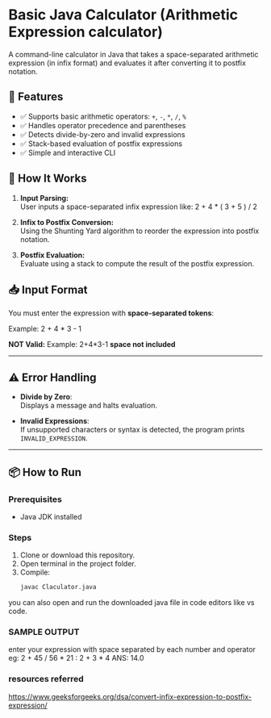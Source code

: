 # Basic Java Calculator (Arithmetic Expression calculator)
A command-line calculator in Java that takes a space-separated arithmetic expression (in infix format) and evaluates it after converting it to postfix notation.

## 🚀 Features

- ✅ Supports basic arithmetic operators: `+`, `-`, `*`, `/`, `%`
- ✅ Handles operator precedence and parentheses
- ✅ Detects divide-by-zero and invalid expressions
- ✅ Stack-based evaluation of postfix expressions
- ✅ Simple and interactive CLI

## 📌 How It Works

1. **Input Parsing:**  
   User inputs a space-separated infix expression like: 2 + 4 * ( 3 + 5 ) / 2

2. **Infix to Postfix Conversion:**  
Using the Shunting Yard algorithm to reorder the expression into postfix notation.

3. **Postfix Evaluation:**  
Evaluate using a stack to compute the result of the postfix expression.

## 📥 Input Format

You must enter the expression with **space-separated tokens**:

Example: 2 + 4 * 3 - 1

**NOT Valid:**
Example: 2+4*3-1 **space not included**

---

## ⚠️ Error Handling

- **Divide by Zero**:  
  Displays a message and halts evaluation.

- **Invalid Expressions**:  
  If unsupported characters or syntax is detected, the program prints `INVALID_EXPRESSION`.

---

## 📦 How to Run

### Prerequisites
- Java JDK installed

### Steps
1. Clone or download this repository.
2. Open terminal in the project folder.
3. Compile:
   ```bash
   javac Claculator.java
you can also open and run the downloaded java file in code editors like vs code.

### SAMPLE OUTPUT 
enter your expression with space separated by each number and operator 
eg: 2 + 45 / 56 * 21 :
2 + 3 * 4
ANS: 14.0
### resources referred
https://www.geeksforgeeks.org/dsa/convert-infix-expression-to-postfix-expression/

